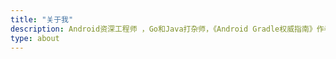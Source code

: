 ```yaml
---
title: "关于我"
description: Android资深工程师 ，Go和Java打杂师，《Android Gradle权威指南》作者，Android官方技术文档译者
type: about
---
```


